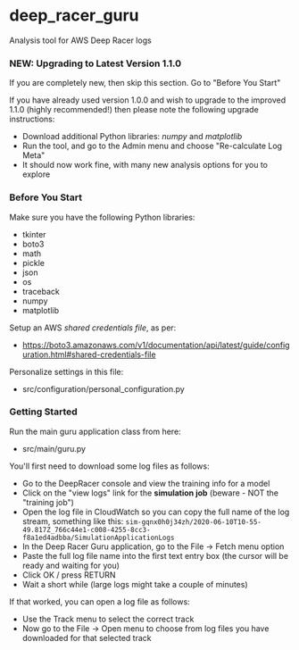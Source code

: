 # deep_racer_guru
Analysis tool for AWS Deep Racer logs

### NEW: Upgrading to Latest Version 1.1.0

If you are completely new, then skip this section. Go to "Before You Start"

If you have already used version 1.0.0 and wish to upgrade to the improved 1.1.0 (highly recommended!) then please note the following upgrade instructions:
* Download additional Python libraries: *numpy* and *matplotlib*
* Run the tool, and go to the Admin menu and choose "Re-calculate Log Meta"
* It should now work fine, with many new analysis options for you to explore


### Before You Start
Make sure you have the following Python libraries:
* tkinter
* boto3
* math
* pickle
* json
* os
* traceback
* numpy
* matplotlib

Setup an AWS *shared credentials file*, as per:
* https://boto3.amazonaws.com/v1/documentation/api/latest/guide/configuration.html#shared-credentials-file

Personalize settings in this file:
* src/configuration/personal_configuration.py

### Getting Started

Run the main guru application class from here:
* src/main/guru.py

You'll first need to download some log files as follows:
* Go to the DeepRacer console and view the training info for a model
* Click on the "view logs" link for the **simulation job** (beware - NOT the "training job")
* Open the log file in CloudWatch so you can copy the full name of the log stream, something like this:
`sim-gqnx0h0j34zh/2020-06-10T10-55-49.817Z_766c44e1-c008-4255-8cc3-f8a1ed4adbba/SimulationApplicationLogs`
* In the Deep Racer Guru application, go to the File -> Fetch menu option
* Paste the full log file name into the first text entry box (the cursor will be ready and waiting for you)
* Click OK / press RETURN
* Wait a short while (large logs might take a couple of minutes)

If that worked, you can open a log file as follows:
* Use the Track menu to select the correct track
* Now go to the File -> Open menu to choose from log files you have downloaded for that selected track


